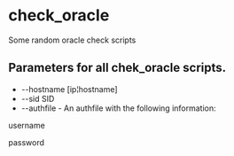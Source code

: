 # check_oracle
Some random oracle check scripts

## Parameters for all chek_oracle scripts.

- --hostname  [ip¦hostname]
- --sid SID 
- --authfile - An authfile with the following information:

<file>
username

password
</file>

